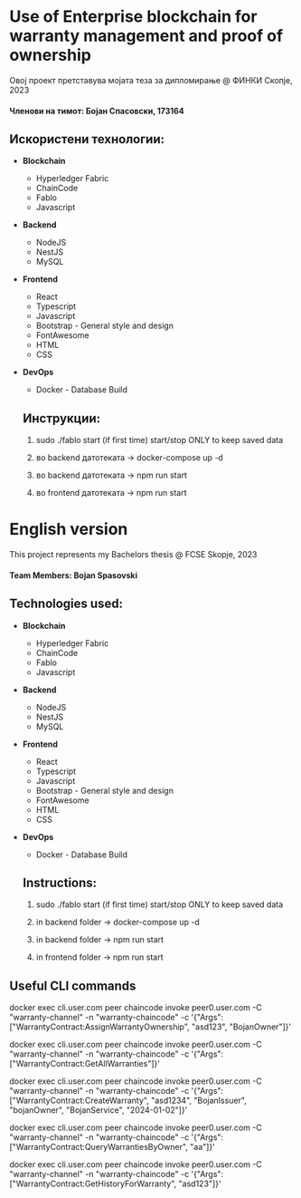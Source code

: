 # Use of Enterprise blockchain for warranty management and proof of ownership

Овој проект претставува мојата теза за дипломирање @ ФИНКИ Скопје, 2023

#### Членови на тимот: Бојан Спасовски, 173164

## Искористени технологии:
* **Blockchain**
  * Hyperledger Fabric
  * ChainCode
  * Fablo
  * Javascript
  
* **Backend**
  * NodeJS
  * NestJS
  * MySQL

* **Frontend**
  * React
  * Typescript
  * Javascript
  * Bootstrap - General style and design
  * FontAwesome
  * HTML
  * CSS

* **DevOps**
  * Docker - Database Build
  
  ## Инструкции: 
  1. sudo ./fablo start (if first time) start/stop ONLY to keep saved data

  2. во backend датотеката -> docker-compose up -d

  3. во backend датотеката -> npm run start

  4. во frontend датотеката -> npm run start

# English version

This project represents my Bachelors thesis @ FCSE Skopje, 2023
#### Team Members: Bojan Spasovski

## Technologies used:
* **Blockchain**
  * Hyperledger Fabric
  * ChainCode
  * Fablo
  * Javascript

* **Backend**
  * NodeJS
  * NestJS
  * MySQL

* **Frontend**
  * React
  * Typescript
  * Javascript
  * Bootstrap - General style and design
  * FontAwesome
  * HTML
  * CSS

* **DevOps**
  * Docker - Database Build
  
  ## Instructions: 
  1. sudo ./fablo start (if first time) start/stop ONLY to keep saved data

  2. in backend folder -> docker-compose up -d

  3. in backend folder -> npm run start

  4. in frontend folder -> npm run start

## Useful CLI commands

 docker exec cli.user.com peer chaincode invoke peer0.user.com -C "warranty-channel" -n "warranty-chaincode" -c '{"Args":["WarrantyContract:AssignWarrantyOwnership", "asd123", "BojanOwner"]}'

 docker exec cli.user.com peer chaincode invoke peer0.user.com -C "warranty-channel" -n "warranty-chaincode" -c '{"Args":["WarrantyContract:GetAllWarranties"]}'

 docker exec cli.user.com peer chaincode invoke peer0.user.com -C "warranty-channel" -n "warranty-chaincode" -c '{"Args":["WarrantyContract:CreateWarranty", "asd1234", "BojanIssuer", "bojanOwner", "BojanService", "2024-01-02"]}'


 docker exec cli.user.com peer chaincode invoke peer0.user.com -C "warranty-channel" -n "warranty-chaincode" -c '{"Args":["WarrantyContract:QueryWarrantiesByOwner", "aa"]}'

 docker exec cli.user.com peer chaincode invoke peer0.user.com -C "warranty-channel" -n "warranty-chaincode" -c '{"Args":["WarrantyContract:GetHistoryForWarranty", "asd123"]}'

